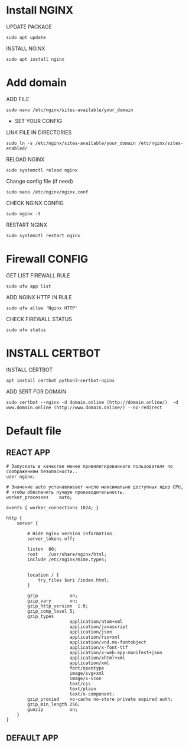 # Install NGINX
UPDATE PACKAGE
```
sudo apt update
```
INSTALL NGINX
```
sudo apt install nginx
```
# Add domain
ADD FILE 
```
sudo nano /etc/nginx/sites-available/your_domain
```
- SET YOUR CONFIG

LINK FILE IN DIRECTORIES 
```
sudo ln -s /etc/nginx/sites-available/your_domain /etc/nginx/sites-enabled/
```
RELOAD NGINX
```
sudo systemctl reload nginx
```
Change config file (if need)
```
sudo nano /etc/nginx/nginx.conf
```
CHECK NGINX CONFIG
```
sudo nginx -t
```
RESTART NGINX
```
sudo systemctl restart nginx
```
# Firewall CONFIG
GET LIST FIREWALL RULE
```
sudo ufw app list
```
ADD NGINX HTTP IN RULE
```
sudo ufw allow 'Nginx HTTP'
```
CHECK FIREWALL STATUS
```
sudo ufw status
```
# INSTALL CERTBOT
INSTALL CERTBOT
```
apt install certbot python3-certbot-nginx
```
ADD SERT FOR DOMAIN
```
sudo certbot --nginx -d domain.online (http://domain.online/)  -d www.domain.online (http://www.domain.online/) --no-redirect
```
# Default file
## REACT APP
```
# Запускать в качестве менее привилегированного пользователя по соображениям безопасности..
user nginx;

# Значение auto устанавливает число максимально доступных ядер CPU,
# чтобы обеспечить лучшую производительность.
worker_processes    auto;

events { worker_connections 1024; }

http {
    server {
        
        # Hide nginx version information.
        server_tokens off;

        listen  80;
        root    /usr/share/nginx/html;
        include /etc/nginx/mime.types;


        location / {
            try_files $uri /index.html;
        }

        gzip            on;
        gzip_vary       on;
        gzip_http_version  1.0;
        gzip_comp_level 5;
        gzip_types
                        application/atom+xml
                        application/javascript
                        application/json
                        application/rss+xml
                        application/vnd.ms-fontobject
                        application/x-font-ttf
                        application/x-web-app-manifest+json
                        application/xhtml+xml
                        application/xml
                        font/opentype
                        image/svg+xml
                        image/x-icon
                        text/css
                        text/plain
                        text/x-component;
        gzip_proxied    no-cache no-store private expired auth;
        gzip_min_length 256;
        gunzip          on;
    }
}
```
## DEFAULT APP
```
```
